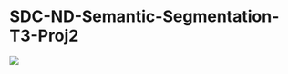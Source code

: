 # SDC-ND-Semantic-Segmentation-T3-Proj2


![](https://github.com/emilkaram/SDC-ND-Semantic-Segmentation-TensorFlow-T3-Proj2/blob/master/images/img_1.png)






